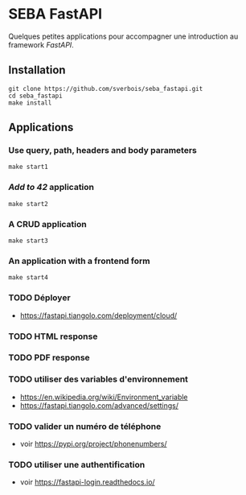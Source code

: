 # SEBA FastAPI

Quelques petites applications pour accompagner une introduction au framework *FastAPI*.

## Installation

    git clone https://github.com/sverbois/seba_fastapi.git
    cd seba_fastapi
    make install

## Applications

### Use query, path, headers and body parameters

    make start1

### *Add to 42* application

    make start2

### A CRUD application

    make start3

### An application with a frontend form

    make start4

### TODO Déployer

- https://fastapi.tiangolo.com/deployment/cloud/

### TODO HTML response

### TODO PDF response

### TODO utiliser des variables d'environnement

- https://en.wikipedia.org/wiki/Environment_variable
- https://fastapi.tiangolo.com/advanced/settings/

### TODO valider un numéro de téléphone

- voir https://pypi.org/project/phonenumbers/

### TODO utiliser une authentification

- voir https://fastapi-login.readthedocs.io/

